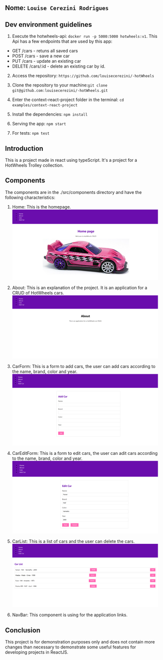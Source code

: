 ## Nome: `Louise Cerezini Rodrigues`

## Dev environment guidelines

1. Execute the hotwheels-api: `docker run -p 5000:5000 hotwheels:v1`. This Api has a few endpoints that are used by this app:
 - GET /cars - retuns all saved cars
 - POST /cars - save a new car
 - PUT /cars - update an existing car
 - DELETE /cars/:id - delete an existing car by id. 

2. Access the repository: `https://github.com/louisecerezini/-hotWheels`

3. Clone the repository to your machine:`git clone git@github.com:louisecerezini/-hotWheels.git`

4. Enter the context-react-project folder in the terminal: `cd examples/context-react-project`

5. Install the dependencies: `npm install`

6. Serving the app: `npm start`

7. For tests: `npm test`

## Introduction

This is a project made in react using typeScript. It's a project for a HotWheels Trolley collection.

## Components

The components are in the ./src/components directory and have the following characteristics:

1. Home: This is the homepage.
   ![alt text](home.png)

2. About: This is an explanation of the project. It is an application for a CRUD of HotWheels cars.
   ![alt text](about.png)

3. CarForm: This is a form to add cars, the user can add cars according to the name, brand, color and year.  
   ![alt text](add.png)

4. CarEditForm: This is a form to edit cars, the user can adit cars according to the name, brand, color and year.
   ![alt text](edit.png)

5. CarList: This is a list of cars and the user can delete the cars.
   ![alt text](carlist.png)

6. NavBar: This component is using for the application links.

## Conclusion

This project is for demonstration purposes only and does not contain more changes than necessary to demonstrate some useful features for developing projects in ReactJS.
